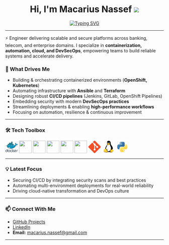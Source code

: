 <h1 align="center"><b>Hi, I'm Macarius Nassef</b> <img src="https://media.giphy.com/media/hvRJCLFzcasrR4ia7z/giphy.gif" width="35"></h1>

<p align="center">
  <a href="https://readme-typing-svg.herokuapp.com?font=Fira+Code&weight=600&size=21&duration=4000&pause=1000&background=FF000000&width=600&lines=Engineer+for+Scalable+Secure+Systems;CI/CD+%7C+Cloud+Native+%7C+DevSecOps+Enabler;Automation+%7C+Resilience+%7C+Continuous+Improvement" target="_blank">
    <img src="https://readme-typing-svg.herokuapp.com?font=Fira+Code&weight=600&size=21&duration=4000&pause=1000&background=FF000000&width=600&lines=Engineer+for+Scalable+Secure+Systems;CI/CD+%7C+Cloud+Native+%7C+DevSecOps+Enabler;Automation+%7C+Resilience+%7C+Continuous+Improvement" alt="Typing SVG" />
  </a>
</p>

---

⚡ Engineer delivering scalable and secure platforms across banking, telecom, and enterprise domains. I specialize in **containerization, automation, cloud, and DevSecOps**, empowering teams to build reliable systems and accelerate delivery.

### 🚀 What Drives Me

- Building & orchestrating containerized environments (**OpenShift, Kubernetes**)
- Automating infrastructure with **Ansible** and **Terraform**
- Designing robust **CI/CD pipelines** (Jenkins, GitLab, OpenShift Pipelines)
- Embedding security with modern **DevSecOps practices**
- Streamlining deployments & enabling **high-performance workflows**
- Focusing on automation, resilience & continuous improvement

---

### 🛠️ Tech Toolbox

<p align="left"> 
  <img src="https://raw.githubusercontent.com/devicons/devicon/master/icons/docker/docker-original-wordmark.svg" width="40" height="40"/>
  <img src="https://www.vectorlogo.zone/logos/kubernetes/kubernetes-icon.svg" width="40" height="40"/>
  <img src="https://www.vectorlogo.zone/logos/openshift/openshift-icon.svg" width="40" height="40"/>
  <img src="https://www.vectorlogo.zone/logos/ansible/ansible-icon.svg" width="40" height="40"/>
  <img src="https://www.vectorlogo.zone/logos/terraformio/terraformio-icon.svg" width="40" height="40"/>
  <img src="https://www.vectorlogo.zone/logos/jenkins/jenkins-icon.svg" width="40" height="40"/>
  <img src="https://raw.githubusercontent.com/devicons/devicon/master/icons/git/git-original.svg" width="40" height="40"/>
  <img src="https://raw.githubusercontent.com/devicons/devicon/master/icons/linux/linux-original.svg" width="40" height="40"/>
  <img src="https://raw.githubusercontent.com/devicons/devicon/master/icons/python/python-original.svg" width="40" height="40"/>
</p>

---

### 💡 Latest Focus

- Securing CI/CD by integrating security scans and best practices
- Automating multi-environment deployments for real-world reliability
- Driving cloud-native transformation and DevOps culture

---

### 📫 Connect With Me

- [GitHub Projects](https://github.com/MakariosNassef?tab=repositories)
- [LinkedIn](https://www.linkedin.com/in/macarius-nassef/)
- **Email:** macarius.nassef@gmail.com

---
